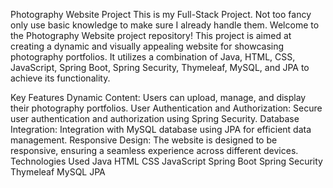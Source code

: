 Photography Website Project
This is my Full-Stack Project. Not too fancy only use basic knowledge to make sure I already handle them.
Welcome to the Photography Website project repository! This project is aimed at creating a dynamic and visually appealing website for showcasing photography portfolios. 
It utilizes a combination of Java, HTML, CSS, JavaScript, Spring Boot, Spring Security, Thymeleaf, MySQL, and JPA to achieve its functionality.

Key Features
Dynamic Content: Users can upload, manage, and display their photography portfolios.
User Authentication and Authorization: Secure user authentication and authorization using Spring Security.
Database Integration: Integration with MySQL database using JPA for efficient data management.
Responsive Design: The website is designed to be responsive, ensuring a seamless experience across different devices.
Technologies Used
Java
HTML
CSS
JavaScript
Spring Boot
Spring Security
Thymeleaf
MySQL
JPA
